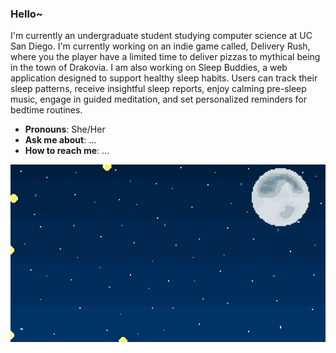 ### Hello~ 

I'm currently an undergraduate student studying computer science at UC San Diego. I'm currently working on an indie game called, Delivery Rush, where you the player have a limited time to deliver pizzas to mythical being in the town of Drakovia. I am also working on Sleep Buddies, a web application designed to support healthy sleep habits. Users can track their sleep patterns, receive insightful sleep reports, enjoy calming pre-sleep music, engage in guided meditation, and set personalized reminders for bedtime routines.

- **Pronouns**: She/Her
- **Ask me about**: ...
- **How to reach me**: ...

![GIF](https://github.com/jut008/jut008/blob/main/fireflies.gif)

<!--
**jut008/jut008** is a ✨ _special_ ✨ repository because its `README.md` (this file) appears on your GitHub profile.

Here are some ideas to get you started:

- 🔭 I’m currently working on ...
- 🌱 I’m currently learning ...
- 👯 I’m looking to collaborate on ...
- 🤔 I’m looking for help with ...
- 💬 Ask me about ...
- 📫 How to reach me: ...
- 😄 Pronouns: ...
- ⚡ Fun fact: ...
-->
